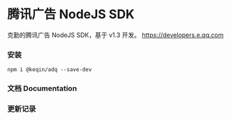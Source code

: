 # 腾讯广告 NodeJS SDK

克勤的腾讯广告 NodeJS SDK，基于 v1.3 开发。 https://developers.e.qq.com

### 安装
`npm i @keqin/adq --save-dev`

### 文档 Documentation

### 更新记录
